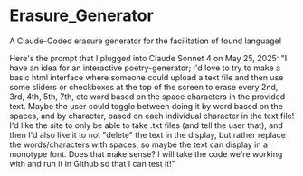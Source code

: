 # Erasure_Generator
A Claude-Coded erasure generator for the facilitation of found language! 

Here's the prompt that I plugged into Claude Sonnet 4 on May 25, 2025: 
"I have an idea for an interactive poetry-generator; I'd love to try to make a basic html interface where someone could upload a text file and then use some sliders or checkboxes at the top of the screen to erase every 2nd, 3rd, 4th, 5th, 7th, etc word based on the space characters in the provided text. Maybe the user could toggle between doing it by word based on the spaces, and by character, based on each individual character in the text file! I'd like the site to only be able to take .txt files (and tell the user that), and then I'd also like it to not "delete" the text in the display, but rather replace the words/characters with spaces, so maybe the text can display in a monotype font. Does that make sense? I will take the code we're working with and run it in Github so that I can test it!"
